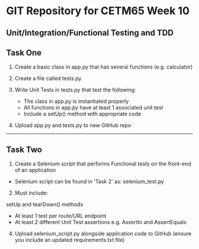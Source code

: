 # GIT Repository for CETM65 Week 10
## Unit/Integration/Functional Testing and TDD

## Task One

1. Create a basic class in app.py that has several functions (e.g. calculator)

2. Create a file called tests.py

3. Write Unit Tests in tests.py that test the following:

    * The class in app.py is instantiated properly
    * All functions in app.py have at least 1 associated  unit test
    * Include a setUp() method with appropriate code
    
4. Upload app.py and tests.py to new GitHub repo

-----------------------------------------------------------------------------------------------------------------------------------------------------------------------------------
## Task Two

1. Create a Selenium script that performs Functional tests on the front-end of an application
  * Selenium script can be found in 'Task 2' as: selenium_test.py
  

2. Must include:

setUp and tearDown() methods
* At least 1 test per route/URL endpoint
* At least 2 different Unit Test assertions e.g. AssertIn and AssertEquals

4. Upload selenium_script.py alongside application code to GitHub (ensure you include an updated requirements.txt file)

 

 
